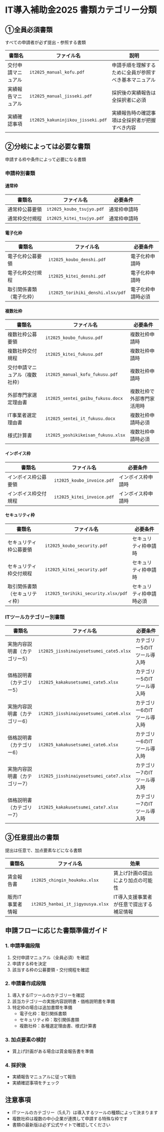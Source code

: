 # IT導入補助金2025 書類カテゴリー分類

## ①全員必須書類
すべての申請者が必ず提出・参照する書類

| 書類名 | ファイル名 | 説明 |
|-------|-----------|------|
| 交付申請マニュアル | `it2025_manual_kofu.pdf` | 申請手順を理解するために全員が参照すべき基本マニュアル |
| 実績報告マニュアル | `it2025_manual_jisseki.pdf` | 採択後の実績報告は全採択者に必須 |
| 実績確認事項 | `it2025_kakuninjikou_jisseki.pdf` | 実績報告時の確認事項は全採択者が把握すべき内容 |

## ②分岐によっては必要な書類
申請する枠や条件によって必要になる書類

### 申請枠別書類

#### 通常枠
| 書類名 | ファイル名 | 必要条件 |
|-------|-----------|----------|
| 通常枠公募要領 | `it2025_koubo_tsujyo.pdf` | 通常枠申請時 |
| 通常枠交付規程 | `it2025_kitei_tsujyo.pdf` | 通常枠申請時 |

#### 電子化枠
| 書類名 | ファイル名 | 必要条件 |
|-------|-----------|----------|
| 電子化枠公募要領 | `it2025_koubo_denshi.pdf` | 電子化枠申請時 |
| 電子化枠交付規程 | `it2025_kitei_denshi.pdf` | 電子化枠申請時 |
| 取引関係書類（電子化枠） | `it2025_torihiki_denshi.xlsx/pdf` | 電子化枠申請時必須 |

#### 複数社枠
| 書類名 | ファイル名 | 必要条件 |
|-------|-----------|----------|
| 複数社枠公募要領 | `it2025_koubo_fukusu.pdf` | 複数社枠申請時 |
| 複数社枠交付規程 | `it2025_kitei_fukusu.pdf` | 複数社枠申請時 |
| 交付申請マニュアル（複数社枠） | `it2025_manual_kofu_fukusu.pdf` | 複数社枠申請時 |
| 外部専門家選定理由書 | `it2025_sentei_gaibu_fukusu.docx` | 複数社枠で外部専門家活用時 |
| IT事業者選定理由書 | `it2025_sentei_it_fukusu.docx` | 複数社枠申請時必須 |
| 様式計算書 | `it2025_yoshikikeisan_fukusu.xlsx` | 複数社枠申請時必須 |

#### インボイス枠
| 書類名 | ファイル名 | 必要条件 |
|-------|-----------|----------|
| インボイス枠公募要領 | `it2025_koubo_invoice.pdf` | インボイス枠申請時 |
| インボイス枠交付規程 | `it2025_kitei_invoice.pdf` | インボイス枠申請時 |

#### セキュリティ枠
| 書類名 | ファイル名 | 必要条件 |
|-------|-----------|----------|
| セキュリティ枠公募要領 | `it2025_koubo_security.pdf` | セキュリティ枠申請時 |
| セキュリティ枠交付規程 | `it2025_kitei_security.pdf` | セキュリティ枠申請時 |
| 取引関係書類（セキュリティ枠） | `it2025_torihiki_security.xlsx/pdf` | セキュリティ枠申請時必須 |

### ITツールカテゴリー別書類

| 書類名 | ファイル名 | 必要条件 |
|-------|-----------|----------|
| 実施内容説明書（カテゴリー5） | `it2025_jisshinaiyosetsumei_cate5.xlsx` | カテゴリー5のITツール導入時 |
| 価格説明書（カテゴリー5） | `it2025_kakakusetsumei_cate5.xlsx` | カテゴリー5のITツール導入時 |
| 実施内容説明書（カテゴリー6） | `it2025_jisshinaiyosetsumei_cate6.xlsx` | カテゴリー6のITツール導入時 |
| 価格説明書（カテゴリー6） | `it2025_kakakusetsumei_cate6.xlsx` | カテゴリー6のITツール導入時 |
| 実施内容説明書（カテゴリー7） | `it2025_jisshinaiyosetsumei_cate7.xlsx` | カテゴリー7のITツール導入時 |
| 価格説明書（カテゴリー7） | `it2025_kakakusetsumei_cate7.xlsx` | カテゴリー7のITツール導入時 |

## ③任意提出の書類
提出は任意で、加点要素などになる書類

| 書類名 | ファイル名 | 効果 |
|-------|-----------|------|
| 賃金報告書 | `it2025_chingin_houkoku.xlsx` | 賃上げ計画の提出により加点の可能性 |
| 販売IT事業者情報 | `it2025_hanbai_it_jigyousya.xlsx` | IT導入支援事業者が任意で提出する補足情報 |

## 申請フローに応じた書類準備ガイド

### 1. 申請準備段階
1. 交付申請マニュアル（全員必須）を確認
2. 申請する枠を決定
3. 該当する枠の公募要領・交付規程を確認

### 2. 申請書作成段階
1. 導入するITツールのカテゴリーを確認
2. 該当カテゴリーの実施内容説明書・価格説明書を準備
3. 特定枠の場合は追加書類を準備
   - 電子化枠：取引関係書類
   - セキュリティ枠：取引関係書類
   - 複数社枠：各種選定理由書、様式計算書

### 3. 加点要素の検討
- 賃上げ計画がある場合は賃金報告書を準備

### 4. 採択後
- 実績報告マニュアルに従って報告
- 実績確認事項をチェック

## 注意事項

- ITツールのカテゴリー（5,6,7）は導入するツールの種類によって決まります
- 複数社枠は複数の中小企業が連携して申請する特殊な枠です
- 書類の最新版は必ず公式サイトで確認してください
